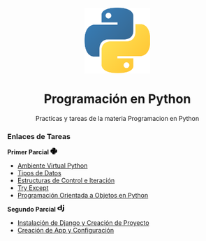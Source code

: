 <p align="center"><img src="readme+/pylogo.png" height="150px" width="150px"></p>
<h1 align="center">Programación en Python</h1>
<p align="center">Practicas y tareas de la materia Programacion en Python</p>
<p><h3>Enlaces de Tareas</h3></p>

 <b>Primer Parcial</b>   <img src="readme+/py.png" height="15px" width="15px">
- [Ambiente Virtual Python](https://drive.google.com/open?id=1bTmvgCMVrxyAJB2Us5iCsKWob4-Tir6A)
- [Tipos de Datos](https://drive.google.com/open?id=1iNdxHFm8dS-ilK-PadzvpW0R4_lBzinw)
- [Estructuras de Control e Iteración](https://drive.google.com/open?id=1AvAEwKSBe1vACzmHaJaSKMZCw8sxzBjg)
- [Try Except](https://drive.google.com/open?id=1u1jTohBZ8XmVvscK-Pva65x_YEvci9Sl)
- [Programación Orientada a Objetos en Python](https://drive.google.com/open?id=1soK3WJkzCkgZ_AFHImfbyCr2Zg96xchG)

<b>Segundo Parcial</b>   <img src="readme+/dj.png" height="15px" width="15px">
- [Instalación de Django y Creación de Proyecto](https://drive.google.com/file/d/1KuYnKsHkOGSArP8z9ElwabJl8rSQW3b6/view)
- [Creación de App y Configuración](https://drive.google.com/file/d/1fmL-JIGcgK3V_KzKXtjVQ898jBeKiw8b/view)
